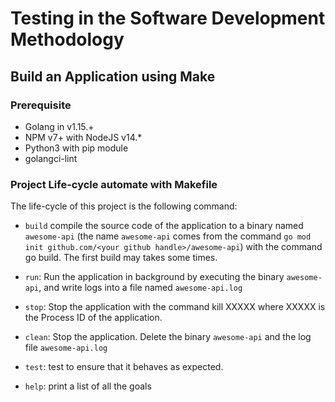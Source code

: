 # Testing in the Software Development Methodology

## Build an Application using Make

### Prerequisite
* Golang in v1.15.+
* NPM v7+ with NodeJS v14.*
* Python3 with pip module
* golangci-lint

### Project Life-cycle automate with Makefile 
The life-cycle of this project is the following command:

* ```build```  compile the source code of the application to a binary named ```awesome-api``` (the name ```awesome-api``` comes from the command ```go mod init github.com/<your github handle>/awesome-api```) with the command go build. The first build may takes some times.

* ```run```: Run the application in background by executing the binary ```awesome-api```, and write logs into a file named ```awesome-api.log```

* ```stop```: Stop the application with the command kill XXXXX where XXXXX is the Process ID of the application.

* ```clean```: Stop the application. Delete the binary ```awesome-api``` and the log file ```awesome-api.log```

* ```test```: test to ensure that it behaves as expected. 

* ```help```: print a list of all the goals